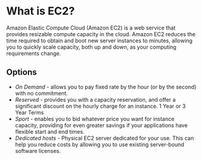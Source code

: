 # What is EC2?
Amazon Elastic Compute Cloud (Amazon EC2) is a web service that provides resizable compute capacity in the cloud.
Amazon EC2 reduces the time required to obtain and boot new server instances to minutes, allowing you to quickly scale capacity, both up and down, as your computing requirements change.

## Options
* *On Demand* - allows you to pay fixed rate by the hour (or by the second) with no commitment.
* *Reserved* - provides you with a capacity reservation, and offer a significant discount on the hourly charge for an instance. 1 Year or 3 Year Terms
* *Sport* - enables you to bid whatever price you want for instance capacity, providing for even greater savings if your applications have flexible start and end times.
* *Dedicated hosts* - Physical EC2 server dedicated for your use. This can help you reduce costs by allowing you to use existing server-bound software licenses.
